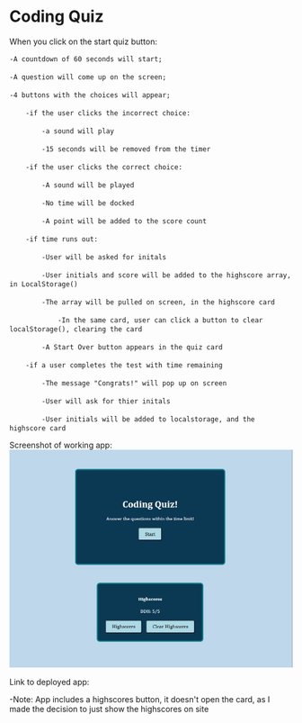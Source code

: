 # Coding Quiz
When you click on the start quiz button:

    -A countdown of 60 seconds will start;

    -A question will come up on the screen;

    -4 buttons with the choices will appear;

        -if the user clicks the incorrect choice:

            -a sound will play 

            -15 seconds will be removed from the timer

        -if the user clicks the correct choice:

            -A sound will be played

            -No time will be docked

            -A point will be added to the score count

        -if time runs out:

            -User will be asked for initals

            -User initials and score will be added to the highscore array, in LocalStorage()

            -The array will be pulled on screen, in the highscore card

                -In the same card, user can click a button to clear localStorage(), clearing the card

            -A Start Over button appears in the quiz card

        -if a user completes the test with time remaining

            -The message "Congrats!" will pop up on screen

            -User will ask for thier initals

            -User initials will be added to localstorage, and the highscore card


Screenshot of working app: ![Screenshot](assets/images/WorkingQuiz.jpg)

Link to deployed app:

-Note: App includes a highscores button, it doesn't open the card, as I made the decision to just show the highscores on site